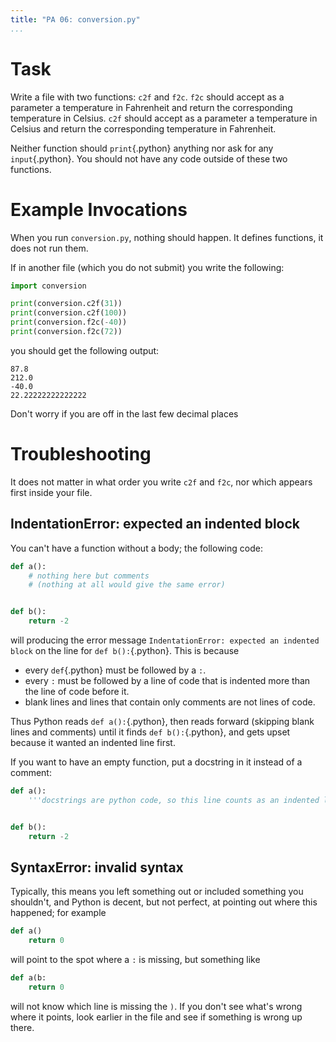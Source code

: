 ```yaml
---
title: "PA 06: conversion.py"
...
```


# Task

Write a file with two functions: `c2f` and `f2c`.
`f2c` should accept as a parameter a temperature in Fahrenheit and return the corresponding temperature in Celsius.
`c2f` should accept as a parameter a temperature in Celsius and return the corresponding temperature in Fahrenheit.

Neither function should `print`{.python} anything nor ask for any `input`{.python}.
You should not have any code outside of these two functions.

# Example Invocations

When you run `conversion.py`, nothing should happen.
It defines functions, it does not run them.

If in another file (which you do not submit) you write the following:

````python
import conversion

print(conversion.c2f(31))
print(conversion.c2f(100))
print(conversion.f2c(-40))
print(conversion.f2c(72))
````

you should get the following output:

````
87.8
212.0
-40.0
22.22222222222222
````

Don't worry if you are off in the last few decimal places

# Troubleshooting

It does not matter in what order you write `c2f` and `f2c`, nor which appears first inside your file.

## IndentationError: expected an indented block

You can't have a function without a body; the following code:

````python
def a():
    # nothing here but comments
    # (nothing at all would give the same error)


def b():
    return -2
````

will producing the error message `IndentationError: expected an indented block` on the line for `def b():`{.python}.
This is because

-   every `def`{.python} must be followed by a `:`.
-   every `:` must be followed by a line of code that is indented more than the line of code before it.
-   blank lines and lines that contain only comments are not lines of code.

Thus Python reads `def a():`{.python}, then reads forward (skipping blank lines and comments) until it finds `def b():`{.python}, and gets upset because it wanted an indented line first.

If you want to have an empty function, put a docstring in it instead of a comment:

````python
def a():
    '''docstrings are python code, so this line counts as an indented line'''


def b():
    return -2
````


## SyntaxError: invalid syntax

Typically, this means you left something out or included something you shouldn't, and Python is decent, but not perfect, at pointing out where this happened; for example

````python
def a()
    return 0
````

will point to the spot where a `:` is missing, but something like

````python
def a(b:
    return 0
````

will not know which line is missing the `)`.
If you don't see what's wrong where it points, look earlier in the file and see if something is wrong up there.
